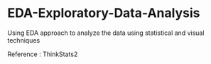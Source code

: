 # EDA-Exploratory-Data-Analysis
Using EDA approach to analyze the data using statistical and visual techniques

Reference : ThinkStats2
